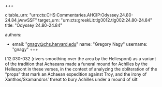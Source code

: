 +++


citable_urn: "urn:cts:CHS:Commentaries.AHCIP:Odyssey.24.80-24.84.jwnvSSF"
target_urn: "urn:cts:greekLit:tlg0012.tlg002:24.80-24.84"
title: "Odyssey 24.80-24.84"

authors:
- email: "gnagy@chs.harvard.edu"
  name: "Gregory Nagy"
  username: "gnagy"
+++

<p>I.12.030-032 (rivers smoothing over the area by the Hellespont) as a variant of the tradition that Achaeans made a funeral mound for Achilles by the Hellespont in these verses, in the context of analyzing the obliteration of the “props” that mark an Achaean expedition against Troy, and the irony of Xanthos/Skamandros’ threat to bury Achilles under a mound of silt</p>
